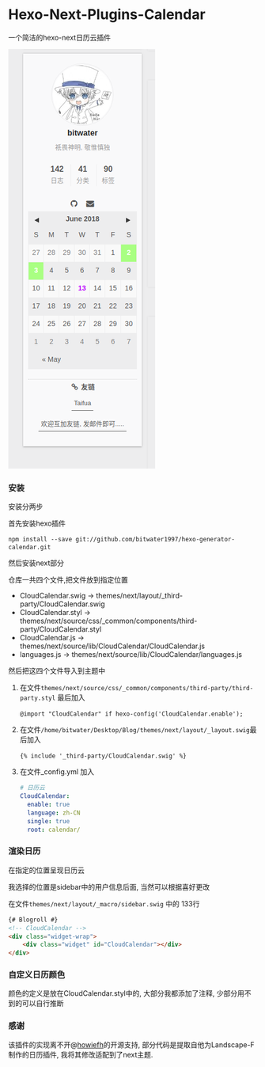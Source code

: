 # Hexo-Next-Plugins-Calendar

一个简洁的hexo-next日历云插件

![](show.png)

### 安装

安装分两步

首先安装hexo插件

```
npm install --save git://github.com/bitwater1997/hexo-generator-calendar.git
```

然后安装next部分

仓库一共四个文件,把文件放到指定位置

-   CloudCalendar.swig   -> themes/next/layout/_third-party/CloudCalendar.swig
-   CloudCalendar.styl     -> themes/next/source/css/_common/components/third-party/CloudCalendar.styl
-   CloudCalendar.js        -> themes/next/source/lib/CloudCalendar/CloudCalendar.js
-   languages.js                -> themes/next/source/lib/CloudCalendar/languages.js

然后把这四个文件导入到主题中

1.  在文件`themes/next/source/css/_common/components/third-party/third-party.styl` 最后加入

    `@import "CloudCalendar" if hexo-config('CloudCalendar.enable');`

2.  在文件`/home/bitwater/Desktop/Blog/themes/next/layout/_layout.swig`最后加入

    `{% include '_third-party/CloudCalendar.swig' %}`

3.  在文件_config.yml 加入

    ```yaml
    # 日历云
    CloudCalendar:
      enable: true
      language: zh-CN
      single: true
      root: calendar/
    ```

### 渲染日历

在指定的位置呈现日历云

我选择的位置是sidebar中的用户信息后面, 当然可以根据喜好更改

在文件`themes/next/layout/_macro/sidebar.swig` 中的 133行

```html
{# Blogroll #}
<!-- CloudCalendar -->
<div class="widget-wrap">
	<div class="widget" id="CloudCalendar"></div>
</div>
```

### 自定义日历颜色

颜色的定义是放在CloudCalendar.styl中的, 大部分我都添加了注释, 少部分用不到的可以自行推断



### 感谢

该插件的实现离不开@[howiefh](https://github.com/howiefh)的开源支持, 部分代码是提取自他为Landscape-F制作的日历插件, 我将其修改适配到了next主题.